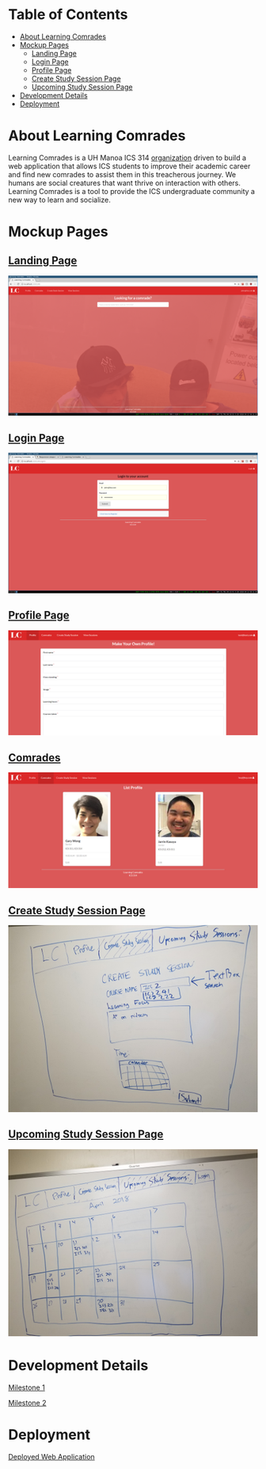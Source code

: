 # Table of Contents

* [About Learning Comrades](#about-learning-comrades)
* [Mockup Pages](#mockup-pages)
  * [Landing Page](#landing-page)
  * [Login Page](#login-page)
  * [Profile Page](#profile-page)
  * [Create Study Session Page](#create-study-session-page)
  * [Upcoming Study Session Page](#upcoming-study-session-page)
* [Development Details](#development-details)
* [Deployment](#deployment)
  
 
# About Learning Comrades

Learning Comrades is a UH Manoa ICS 314 [organization](https://github.com/learningcomrades) driven to build a web application that allows ICS students to improve their academic career and find new comrades to assist them in this treacherous journey. We humans are social creatures that want thrive on interaction with others. Learning Comrades is a tool to provide the ICS undergraduate community a new way to learn and socialize.

# Mockup Pages

## [Landing Page](http://learningcomrades.meteorapp.com/#/)

![](images/landing_page2.png)

## [Login Page](http://learningcomrades.meteorapp.com/#/signin)

![](images/login2.png)

## [Profile Page](http://learningcomrades.meteorapp.com/#/add)

![](images/profile2.PNG)

## [Comrades](http://learningcomrades.meteorapp.com/#/list)

![](images/comrades.PNG)

## [Create Study Session Page](http://learningcomrades.meteorapp.com/#/create)

![](images/create.jpg)

## [Upcoming Study Session Page](http://learningcomrades.meteorapp.com/#/view)

![](images/upcoming.jpg)

# Development Details

[Milestone 1](https://github.com/learningcomrades/LearningComrades/projects/2) 

[Milestone 2](https://github.com/learningcomrades/LearningComrades/projects/3)


# Deployment

[Deployed Web Application](https://galaxy.meteor.com/app/learningcomrades.meteorapp.com)

